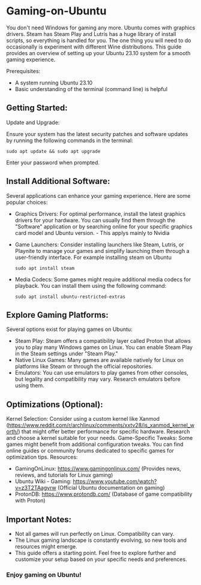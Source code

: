 # Gaming-on-Ubuntu
You don't need Windows for gaming any more. Ubuntu comes with graphics drivers. Steam has Steam Play and Lutris has a huge library of install scripts, so everything is handled for you. The one thing you will need to do occasionally is experiment with different Wine distributions.
This guide provides an overview of setting up your Ubuntu 23.10 system for a smooth gaming experience.

Prerequisites:

* A system running Ubuntu 23.10
* Basic understanding of the terminal (command line) is helpful

## Getting Started:

Update and Upgrade:

Ensure your system has the latest security patches and software updates by running the following commands in the terminal:

```
sudo apt update && sudo apt upgrade
```
Enter your password when prompted.

## Install Additional Software:

Several applications can enhance your gaming experience. Here are some popular choices:

* Graphics Drivers: For optimal performance, install the latest graphics drivers for your hardware. You can usually find them through the "Software" application or by searching online for your specific graphics card model and Ubuntu version. - This applys mainly to Nvidia
* Game Launchers: Consider installing launchers like Steam, Lutris, or Playnite to manage your games and simplify launching them through a user-friendly interface. For example installing steam on Ubuntu
  ```
  sudo apt install steam
  ```
  
* Media Codecs: Some games might require additional media codecs for playback. You can install them using the following command:
  ```
  sudo apt install ubuntu-restricted-extras
  ```
## Explore Gaming Platforms:

Several options exist for playing games on Ubuntu:

* Steam Play: Steam offers a compatibility layer called Proton that allows you to play many Windows games on Linux. You can enable Steam Play in the Steam settings under "Steam Play."
* Native Linux Games: Many games are available natively for Linux on platforms like Steam or through the official repositories.
* Emulators: You can use emulators to play games from other consoles, but legality and compatibility may vary. Research emulators before using them.

## Optimizations (Optional):

Kernel Selection: Consider using a custom kernel like Xanmod (https://www.reddit.com/r/archlinux/comments/xxtv28/is_xanmod_kernel_worth/) that might offer better performance for specific hardware. Research and choose a kernel suitable for your needs.
Game-Specific Tweaks: Some games might benefit from additional configuration tweaks. You can find online guides or community forums dedicated to specific games for optimization tips.
Resources:

* GamingOnLinux: https://www.gamingonlinux.com/ (Provides news, reviews, and tutorials for Linux gaming)
* Ubuntu Wiki - Gaming: https://www.youtube.com/watch?v=z3T2TAagyrw (Official Ubuntu documentation on gaming)
* ProtonDB: https://www.protondb.com/ (Database of game compatibility with Proton)

## Important Notes:

* Not all games will run perfectly on Linux. Compatibility can vary.
* The Linux gaming landscape is constantly evolving, so new tools and resources might emerge.
* This guide offers a starting point. Feel free to explore further and customize your setup based on your specific needs and preferences.

### Enjoy gaming on Ubuntu!
